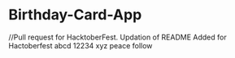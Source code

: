 # Birthday-Card-App
//Pull request for HacktoberFest. Updation of README
Added for Hactoberfest
abcd
12234
xyz
peace 
follow

